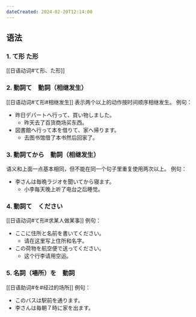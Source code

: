 ```yaml
---
dateCreated: 2024-02-20T12:14:00
---
```

## 语法
### 1. て形 た形
[[日语动词#て形、た形]]
### 2. 動詞て　動詞（相继发生）
[[日语动词#て形#相继发生]]
表示两个以上的动作按时间顺序相继发生。
例句：
- 昨日デパートへ行って、買い物しました。
	- 昨天去了百货商场买东西。
- 図書館へ行って本を借りて、家へ帰ります。
	- 去图书馆借了本书然后回家了。
### 3. 動詞てから　動詞（相继发生）
语义和上面一点基本相同，但不能在同一个句子里重复使用两次以上。
例句：
- 李さんは毎晩ラジオを聞いてから寝ます。
	- 小李每天晚上听了电台之后睡觉。
### 4. 動詞て　ください
[[日语动词#て形#求某人做某事]]
例句：
- ここに住所と名前を書いてください。
	- 请在这里写上住所和名字。
- この荷物を航空便で送ってください。
	- 这个行李请用空运。
### 5. 名詞（場所）を　動詞
[[日语助词#を#经过的场所]]
例句：
- このバスは駅前を通ります。
- 李さんは毎朝７時に家を出ます。